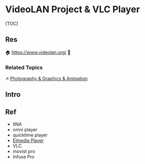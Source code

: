 # VideoLAN Project & VLC Player

[TOC]



## Res
🏠 https://www.videolan.org/
🚧 


### Related Topics
↗ [Photography & Graphics & Animation](../../../../../🔑%20CS%20Core/Generic%20Software%20Tools%20&%20Projects/Photography%20&%20Graphics%20&%20Animation/Photography%20&%20Graphics%20&%20Animation.md)



## Intro



## Ref
[what is the best video player for mac]: https://www.reddit.com/r/macapps/comments/1alv02a/what_is_the_best_video_player_for_mac/
- IINA
- omni player
- quicktime player
- [Elmedia Player](https://apps.apple.com/us/app/elmedia-video-player/id1044549675?mt=12)
- VLC
- movist pro
- Infuse Pro

[ Open In VLC]: https://webextension.org/listing/open-in-vlc.html
